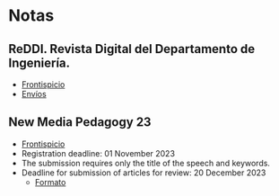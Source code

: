 # Notas

## ReDDI. Revista Digital del Departamento de Ingeniería.
- [Frontispicio](https://reddi.unlam.edu.ar/index.php/ReDDi/issue/view/18)
- [Envíos](https://reddi.unlam.edu.ar/index.php/ReDDi/about/submissions#authorGuidelines)


## New Media Pedagogy 23
- [Frontispicio](https://sites.google.com/view/nmp-2023-conference/home-page)
- Registration deadline: 01 November 2023  
- The submission requires only the title of the speech and keywords.
- Deadline for submission of articles for review: 20 December 2023
    - [Formato](https://docs.google.com/document/d/1IptT85Ib90PszZxazMAFuuK41xoKyMdD/edit?usp=sharing&ouid=114224021967008113062&rtpof=true&sd=true)

